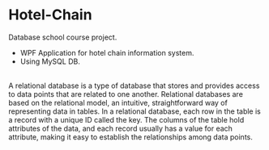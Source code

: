 # Hotel-Chain
Database school course project.

- WPF Application for hotel chain information system.
- Using MySQL DB.

<br>
A relational database is a type of database that stores and provides access to data points that are related to one another. Relational databases are based on the relational model, an intuitive, straightforward way of representing data in tables. In a relational database, each row in the table is a record with a unique ID called the key. The columns of the table hold attributes of the data, and each record usually has a value for each attribute, making it easy to establish the relationships among data points.
<br>
